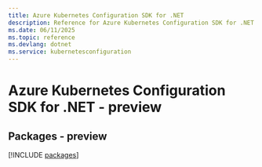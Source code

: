 ```yaml
---
title: Azure Kubernetes Configuration SDK for .NET
description: Reference for Azure Kubernetes Configuration SDK for .NET
ms.date: 06/11/2025
ms.topic: reference
ms.devlang: dotnet
ms.service: kubernetesconfiguration
---
```

# Azure Kubernetes Configuration SDK for .NET - preview
## Packages - preview
[!INCLUDE [packages](kubernetes-configuration-index.md)]